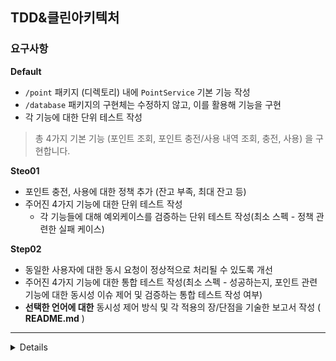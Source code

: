 ## TDD&클린아키텍처

### 요구사항
**Default**
- `/point` 패키지 (디렉토리) 내에 `PointService` 기본 기능 작성
- `/database` 패키지의 구현체는 수정하지 않고, 이를 활용해 기능을 구현
- 각 기능에 대한 단위 테스트 작성

> 총 4가지 기본 기능 (포인트 조회, 포인트 충전/사용 내역 조회, 충전, 사용) 을 구현합니다.

**Steo01**
- 포인트 충전, 사용에 대한 정책 추가 (잔고 부족, 최대 잔고 등)
- 주어진 4가지 기능에 대한 단위 테스트 작성
    - 각 기능들에 대해 예외케이스를 검증하는 단위 테스트 작성(최소 스펙 - 정책 관련한 실패 케이스)

**Step02**
- 동일한 사용자에 대한 동시 요청이 정상적으로 처리될 수 있도록 개선
- 주어진 4가지 기능에 대한 통합 테스트 작성(최소 스펙 - 성공하는지, 포인트 관련 기능에 대한 동시성 이슈 제어 및 검증하는 통합 테스트 작성 여부)
- **선택한 언어에 대한** 동시성 제어 방식 및 각 적용의 장/단점을 기술한 보고서 작성 ( **README.md** )

---
<details>
### 핵심 키워드 및 역량
### **STEP01 - 기본 과제**

### <summary> **핵심 기술 키워드** </summary>

1. **TDD (Test-Driven Development)**
    - 요구사항을 먼저 정의하고, 이를 테스트할 수 있는 코드를 작성한 뒤, 실제 구현을 추가하는 개발 방식.
2. **Testable Code (테스트 가능한 코드)**
    - 테스트가 용이한 코드를 작성하는 기술로, 함수나 클래스가 독립적으로 동작하고 외부 의존성이 적어야 테스트가 용이함.
3. **최대 잔고, 잔고 부족 처리**
    - 포인트 시스템에서 잔고 부족 시 예외 처리 및 최대 잔고 초과를 방지하는 로직 구현.

### **기술적인 역량**

1. 객체지향적인 코드 작성
    - 각 요구사항을 만족하는 기능을 제공하기 위해 적절한 책임을 준수하는 객체지향적 코드 작성을 학습합니다.
2. **테스트 주도 개발(TDD)**
    - TDD의 **Cycle**(Red-Green-Refactor)을 경험하면서 테스트 기반의 개발 프로세스를 체득할 수 있습니다.
3. **테스트 가능한 코드 작성**
    - 의존성을 최소화하고, 모듈화된 코드를 작성하는 기술을 습득하며, **코드 리팩토링** 능력이 향상됩니다.
  
### **STEP02 - 심화 과제**

### **핵심 기술 키워드**

1. **통합 테스트 (Integration Testing)**
    - 개별 모듈이나 구성 요소들이 잘 연동되는지 확인하는 테스트로, 시스템의 흐름을 검증.
2. **동시성 제어 (Concurrency Control)**
    - 여러 요청이 동시에 들어왔을 때, 이를 안전하게 처리하기 위한 기법. (예: Mutex, Semaphore, Lock)
3. **README.md 보고서 작성**
    - 기술적인 분석 결과를 정리하고, **효율적인 커뮤니케이션**을 위해 보고서를 작성하는 능력.

### **기술적인 역량**

1. **통합 테스트 작성**
    - 개별 모듈을 테스트하는 것에서 벗어나, 실제 시스템 환경에서의 통합 테스트를 작성하여 **전체적인 시스템 안정성**을 확인하는 능력을 배울 수 있습니다.
2. **동시성 문제 해결**
    - 여러 요청이 동시에 들어오는 상황에서 **Race Condition**(경쟁 조건)을 방지하고, 안전하게 처리하는 방법을 배우게 됩니다.
    - 각 동시성 문제 해결 방식의 동작원리를 이해하고, 적절한 활용방법을 배우게 됩니다.
3. **기술 문서 작성**
    - 기술적인 분석과 결정을 명확히 문서화하고, 팀원들과의 **효과적인 정보 공유**를 위한 문서 작성 능력을 키울 수 있습니다.
  
---
### **요약**

- **STEP01**에서는 **TDD**, **테스트 가능한 코드 작성** 과 같은 기본적인 개발 역량을 다루며, 이를 통해 안정적인 시스템을 만들기 위한 **기술적 기초**를 쌓을 수 있습니다.
- **STEP02**에서는 **통합 테스트 및 동시성 제어방식**에 대해 학습하고, **보고서 작성**을 통해 **기술적 사고**와 **커뮤니케이션 능력**을 기를 수 있습니다.

</details>
